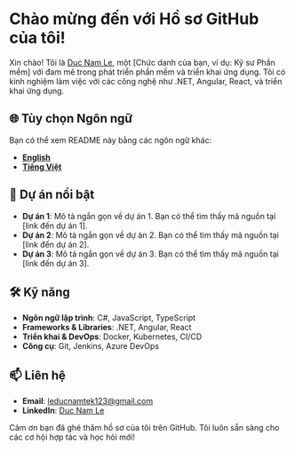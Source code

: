 # Chào mừng đến với Hồ sơ GitHub của tôi!

Xin chào! Tôi là [Duc Nam Le](https://www.linkedin.com/in/duc-nam-le-0ab0b1312/), một [Chức danh của bạn, ví dụ: Kỹ sư Phần mềm] với đam mê trong phát triển phần mềm và triển khai ứng dụng. Tôi có kinh nghiệm làm việc với các công nghệ như .NET, Angular, React, và triển khai ứng dụng.

## 🌐 Tùy chọn Ngôn ngữ

Bạn có thể xem README này bằng các ngôn ngữ khác:

- **[English](https://github.com/Leducnamtek123/Leducnamtek123/blob/main/README.md)**
- **[Tiếng Việt](https://github.com/Leducnamtek123/Leducnamtek123/blob/main/README-Vietnamese.md)**

## 🚀 Dự án nổi bật

- **Dự án 1**: Mô tả ngắn gọn về dự án 1. Bạn có thể tìm thấy mã nguồn tại [link đến dự án 1].
- **Dự án 2**: Mô tả ngắn gọn về dự án 2. Bạn có thể tìm thấy mã nguồn tại [link đến dự án 2].
- **Dự án 3**: Mô tả ngắn gọn về dự án 3. Bạn có thể tìm thấy mã nguồn tại [link đến dự án 3].

## 🛠 Kỹ năng

- **Ngôn ngữ lập trình**: C#, JavaScript, TypeScript
- **Frameworks & Libraries**: .NET, Angular, React
- **Triển khai & DevOps**: Docker, Kubernetes, CI/CD
- **Công cụ**: Git, Jenkins, Azure DevOps

## 📫 Liên hệ

- **Email**: [leducnamtek123@gmail.com](mailto:leducnamtek123@gmail.com)
- **LinkedIn**: [Duc Nam Le](https://www.linkedin.com/in/duc-nam-le-0ab0b1312/)

Cảm ơn bạn đã ghé thăm hồ sơ của tôi trên GitHub. Tôi luôn sẵn sàng cho các cơ hội hợp tác và học hỏi mới!
